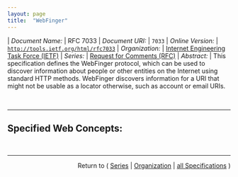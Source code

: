 ```yaml
---
layout: page
title:  "WebFinger"
---
```


| *Document Name:* | RFC 7033
| *Document URI:* | `7033`
| *Online Version:* | [`http://tools.ietf.org/html/rfc7033`](http://tools.ietf.org/html/rfc7033)
| *Organization:* | [Internet Engineering Task Force (IETF)](..  "List of specification series by this organization")
| *Series:* | [Request for Comments (RFC)](.  "List of specifications in this series")
| *Abstract:* | This specification defines the WebFinger protocol, which can be used to discover information about people or other entities on the Internet using standard HTTP methods. WebFinger discovers information for a URI that might not be usable as a locator otherwise, such as account or email URIs.

<br/>
<hr/>

## Specified Web Concepts:



<br/>
<hr/>

<p style="text-align: right">Return to ( <a href="./">Series</a> | <a href="../">Organization</a> | <a href="../../">all Specifications</a> )</p>